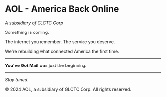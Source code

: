 # AOL - America Back Online
*A subsidiary of GLCTC Corp*

Something is coming.

The internet you remember. The service you deserve.

We're rebuilding what connected America the first time.

---

**You've Got Mail** was just the beginning.

---

*Stay tuned.*

© 2024 AOL, a subsidiary of GLCTC Corp. All rights reserved.
